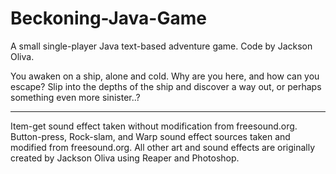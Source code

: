 # Beckoning-Java-Game
A small single-player Java text-based adventure game. Code by Jackson Oliva.

You awaken on a ship, alone and cold. Why are you here, and how can you escape? 
Slip into the depths of the ship and discover a way out, or perhaps something even more sinister..?

------------------

Item-get sound effect taken without modification from freesound.org.
Button-press, Rock-slam, and Warp sound effect sources taken and modified from freesound.org.
All other art and sound effects are originally created by Jackson Oliva using Reaper and Photoshop.
